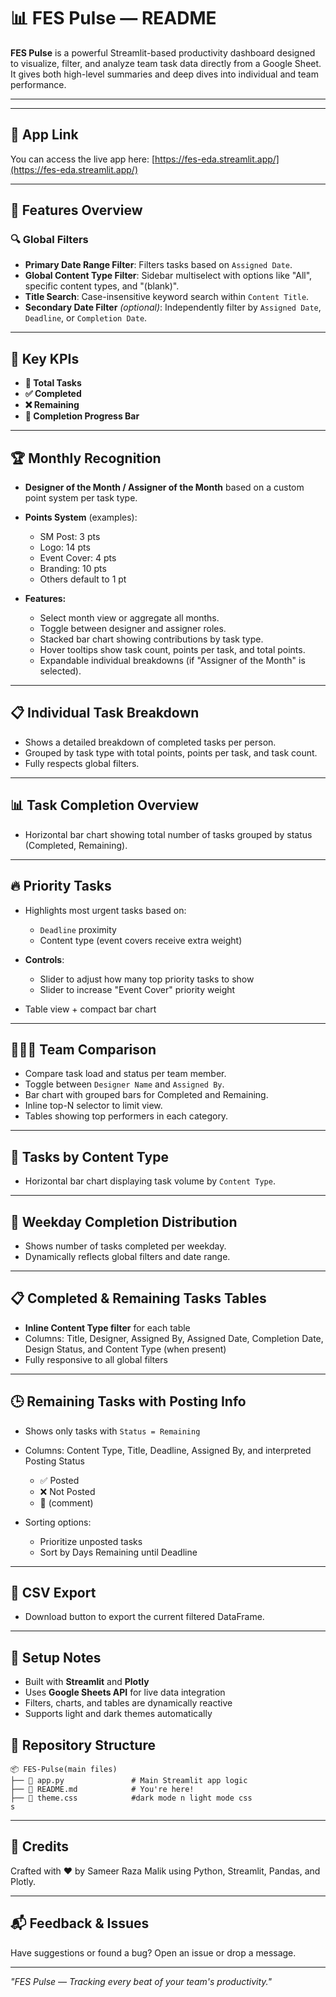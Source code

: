 # 📊 FES Pulse — README

**FES Pulse** is a powerful Streamlit-based productivity dashboard designed to visualize, filter, and analyze team task data directly from a Google Sheet. It gives both high-level summaries and deep dives into individual and team performance.

---

---

## 🔗 App Link

You can access the live app here: [https://fes-eda.streamlit.app/](https://fes-eda.streamlit.app/)

---

## 🌟 Features Overview

### 🔍 Global Filters

* **Primary Date Range Filter**: Filters tasks based on `Assigned Date`.
* **Global Content Type Filter**: Sidebar multiselect with options like "All", specific content types, and "(blank)".
* **Title Search**: Case-insensitive keyword search within `Content Title`.
* **Secondary Date Filter** *(optional)*: Independently filter by `Assigned Date`, `Deadline`, or `Completion Date`.

---

## 🧮 Key KPIs

* **📌 Total Tasks**
* **✅ Completed**
* **❌ Remaining**
* **🔄 Completion Progress Bar**

---

## 🏆 Monthly Recognition

* **Designer of the Month / Assigner of the Month** based on a custom point system per task type.

* **Points System** (examples):

  * SM Post: 3 pts
  * Logo: 14 pts
  * Event Cover: 4 pts
  * Branding: 10 pts
  * Others default to 1 pt

* **Features:**

  * Select month view or aggregate all months.
  * Toggle between designer and assigner roles.
  * Stacked bar chart showing contributions by task type.
  * Hover tooltips show task count, points per task, and total points.
  * Expandable individual breakdowns (if "Assigner of the Month" is selected).

---

## 📋 Individual Task Breakdown

* Shows a detailed breakdown of completed tasks per person.
* Grouped by task type with total points, points per task, and task count.
* Fully respects global filters.

---

## 📊 Task Completion Overview

* Horizontal bar chart showing total number of tasks grouped by status (Completed, Remaining).

---

## 🔥 Priority Tasks

* Highlights most urgent tasks based on:

  * `Deadline` proximity
  * Content type (event covers receive extra weight)
* **Controls**:

  * Slider to adjust how many top priority tasks to show
  * Slider to increase "Event Cover" priority weight
* Table view + compact bar chart

---

## 🧑‍🤝‍🧑 Team Comparison

* Compare task load and status per team member.
* Toggle between `Designer Name` and `Assigned By`.
* Bar chart with grouped bars for Completed and Remaining.
* Inline top-N selector to limit view.
* Tables showing top performers in each category.

---

## 📂 Tasks by Content Type

* Horizontal bar chart displaying task volume by `Content Type`.

---

## 📅 Weekday Completion Distribution

* Shows number of tasks completed per weekday.
* Dynamically reflects global filters and date range.

---

## 📋 Completed & Remaining Tasks Tables

* **Inline Content Type filter** for each table
* Columns: Title, Designer, Assigned By, Assigned Date, Completion Date, Design Status, and Content Type (when present)
* Fully responsive to all global filters

---

## 🕒 Remaining Tasks with Posting Info

* Shows only tasks with `Status = Remaining`
* Columns: Content Type, Title, Deadline, Assigned By, and interpreted Posting Status

  * ✅ Posted
  * ❌ Not Posted
  * 💬 (comment)
* Sorting options:

  * Prioritize unposted tasks
  * Sort by Days Remaining until Deadline

---

## 🧾 CSV Export

* Download button to export the current filtered DataFrame.

---

## 🚀 Setup Notes

* Built with **Streamlit** and **Plotly**
* Uses **Google Sheets API** for live data integration
* Filters, charts, and tables are dynamically reactive
* Supports light and dark themes automatically


## 📁 Repository Structure

```
📦 FES-Pulse(main files)
├── 📄 app.py               # Main Streamlit app logic
├── 📄 README.md            # You're here!
├── 📄 theme.css            #dark mode n light mode css
s
```

---

## 🙌 Credits

Crafted with ❤️ by Sameer Raza Malik using Python, Streamlit, Pandas, and Plotly.

---

## 📬 Feedback & Issues

Have suggestions or found a bug? Open an issue or drop a message.

---

*"FES Pulse — Tracking every beat of your team's productivity."*
